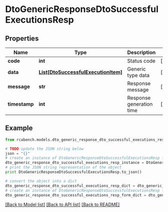 # DtoGenericResponseDtoSuccessfulExecutionsResp


## Properties

Name | Type | Description | Notes
------------ | ------------- | ------------- | -------------
**code** | **int** | Status code | [optional] 
**data** | [**List[DtoSuccessfulExecutionItem]**](DtoSuccessfulExecutionItem.md) | Generic type data | [optional] 
**message** | **str** | Response message | [optional] 
**timestamp** | **int** | Response generation time | [optional] 

## Example

```python
from rcabench.models.dto_generic_response_dto_successful_executions_resp import DtoGenericResponseDtoSuccessfulExecutionsResp

# TODO update the JSON string below
json = "{}"
# create an instance of DtoGenericResponseDtoSuccessfulExecutionsResp from a JSON string
dto_generic_response_dto_successful_executions_resp_instance = DtoGenericResponseDtoSuccessfulExecutionsResp.from_json(json)
# print the JSON string representation of the object
print DtoGenericResponseDtoSuccessfulExecutionsResp.to_json()

# convert the object into a dict
dto_generic_response_dto_successful_executions_resp_dict = dto_generic_response_dto_successful_executions_resp_instance.to_dict()
# create an instance of DtoGenericResponseDtoSuccessfulExecutionsResp from a dict
dto_generic_response_dto_successful_executions_resp_form_dict = dto_generic_response_dto_successful_executions_resp.from_dict(dto_generic_response_dto_successful_executions_resp_dict)
```
[[Back to Model list]](../README.md#documentation-for-models) [[Back to API list]](../README.md#documentation-for-api-endpoints) [[Back to README]](../README.md)


